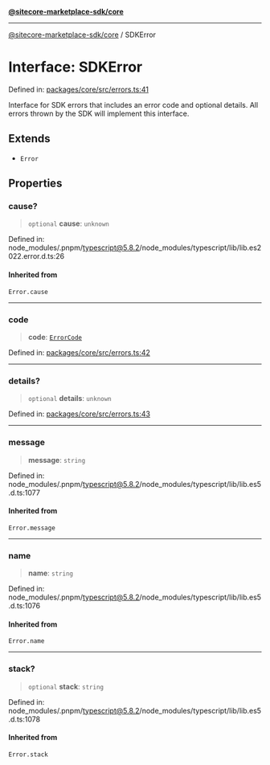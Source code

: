 [**@sitecore-marketplace-sdk/core**](../README.md)

***

[@sitecore-marketplace-sdk/core](../README.md) / SDKError

# Interface: SDKError

Defined in: [packages/core/src/errors.ts:41](https://github.com/Sitecore/marketplace-sdk/blob/893df143248e67d8c66e942a96045542130259a0/packages/core/src/errors.ts#L41)

Interface for SDK errors that includes an error code and optional details.
All errors thrown by the SDK will implement this interface.

## Extends

- `Error`

## Properties

### cause?

> `optional` **cause**: `unknown`

Defined in: node\_modules/.pnpm/typescript@5.8.2/node\_modules/typescript/lib/lib.es2022.error.d.ts:26

#### Inherited from

`Error.cause`

***

### code

> **code**: [`ErrorCode`](../enumerations/ErrorCode.md)

Defined in: [packages/core/src/errors.ts:42](https://github.com/Sitecore/marketplace-sdk/blob/893df143248e67d8c66e942a96045542130259a0/packages/core/src/errors.ts#L42)

***

### details?

> `optional` **details**: `unknown`

Defined in: [packages/core/src/errors.ts:43](https://github.com/Sitecore/marketplace-sdk/blob/893df143248e67d8c66e942a96045542130259a0/packages/core/src/errors.ts#L43)

***

### message

> **message**: `string`

Defined in: node\_modules/.pnpm/typescript@5.8.2/node\_modules/typescript/lib/lib.es5.d.ts:1077

#### Inherited from

`Error.message`

***

### name

> **name**: `string`

Defined in: node\_modules/.pnpm/typescript@5.8.2/node\_modules/typescript/lib/lib.es5.d.ts:1076

#### Inherited from

`Error.name`

***

### stack?

> `optional` **stack**: `string`

Defined in: node\_modules/.pnpm/typescript@5.8.2/node\_modules/typescript/lib/lib.es5.d.ts:1078

#### Inherited from

`Error.stack`
